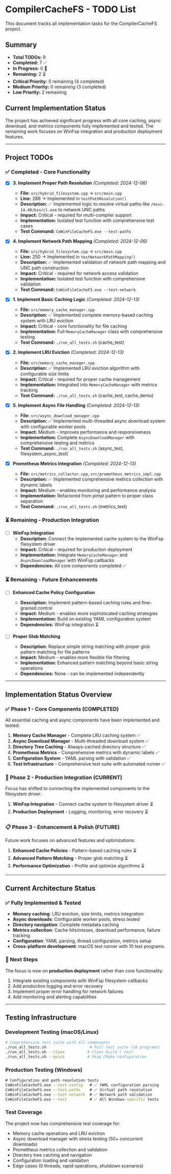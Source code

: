 # CompilerCacheFS - TODO List

This document tracks all implementation tasks for the CompilerCacheFS project.

## Summary

- **Total TODOs:** 9
- **Completed:** 7 ✅
- **In Progress:** 0 🔄
- **Remaining:** 2 ⏳
- **Critical Priority:** 0 remaining (4 completed)
- **Medium Priority:** 0 remaining (3 completed)
- **Low Priority:** 2 remaining

## Current Implementation Status

The project has achieved significant progress with all core caching, async download, and metrics components fully implemented and tested. The remaining work focuses on WinFsp integration and production deployment features.

---

## Project TODOs

### ✅ Completed - Core Functionality

- [x] **3. Implement Proper Path Resolution** *(Completed: 2024-12-06)*
  - **File:** `src/hybrid_filesystem.cpp` → `src/main.cpp`
  - **Line:** 286 → Implemented in `testPathResolution()`
  - **Description:** ✅ Implemented logic to resolve virtual paths like `/msvc-14.40/bin/cl.exe` to network UNC paths
  - **Impact:** Critical - required for multi-compiler support
  - **Implementation:** Isolated test function with comprehensive test cases
  - **Test Command:** `CeWinFileCacheFS.exe --test-paths`

- [x] **4. Implement Network Path Mapping** *(Completed: 2024-12-06)*
  - **File:** `src/hybrid_filesystem.cpp` → `src/main.cpp`
  - **Line:** 250 → Implemented in `testNetworkPathMapping()`
  - **Description:** ✅ Implemented validation of network path mapping and UNC path construction
  - **Impact:** Critical - required for network access validation
  - **Implementation:** Isolated test function with comprehensive validation
  - **Test Command:** `CeWinFileCacheFS.exe --test-network`

- [x] **1. Implement Basic Caching Logic** *(Completed: 2024-12-13)*
  - **File:** `src/memory_cache_manager.cpp`
  - **Description:** ✅ Implemented complete memory-based caching system with LRU eviction
  - **Impact:** Critical - core functionality for file caching
  - **Implementation:** Full `MemoryCacheManager` class with comprehensive testing
  - **Test Command:** `./run_all_tests.sh` (cache_test)

- [x] **2. Implement LRU Eviction** *(Completed: 2024-12-13)*
  - **File:** `src/memory_cache_manager.cpp`
  - **Description:** ✅ Implemented LRU eviction algorithm with configurable size limits
  - **Impact:** Critical - required for proper cache management
  - **Implementation:** Integrated into `MemoryCacheManager` with metrics tracking
  - **Test Command:** `./run_all_tests.sh` (cache_test, cache_demo)

- [x] **5. Implement Async File Handling** *(Completed: 2024-12-13)*
  - **File:** `src/async_download_manager.cpp`
  - **Description:** ✅ Implemented multi-threaded async download system with configurable worker pools
  - **Impact:** Medium - improves performance and responsiveness
  - **Implementation:** Complete `AsyncDownloadManager` with comprehensive testing and metrics
  - **Test Command:** `./run_all_tests.sh` (async_test, filesystem_async_test)

- [x] **Prometheus Metrics Integration** *(Completed: 2024-12-13)*
  - **File:** `src/metrics_collector.cpp`, `src/prometheus_metrics_impl.cpp`
  - **Description:** ✅ Implemented comprehensive metrics collection with dynamic labels
  - **Impact:** Medium - enables monitoring and performance analysis
  - **Implementation:** Refactored from pimpl pattern to proper class separation
  - **Test Command:** `./run_all_tests.sh` (metrics_test)

### ⏳ Remaining - Production Integration

- [ ] **WinFsp Integration**
  - **Description:** Connect the implemented cache system to the WinFsp filesystem driver
  - **Impact:** Critical - required for production deployment
  - **Implementation:** Integrate `MemoryCacheManager` and `AsyncDownloadManager` with WinFsp callbacks
  - **Dependencies:** All core components completed ✅

### ⏳ Remaining - Future Enhancements

- [ ] **Enhanced Cache Policy Configuration**
  - **Description:** Implement pattern-based caching rules and fine-grained control
  - **Impact:** Medium - enables more sophisticated caching strategies
  - **Implementation:** Build on existing YAML configuration system
  - **Dependencies:** WinFsp integration ⏳

- [ ] **Proper Glob Matching**
  - **Description:** Replace simple string matching with proper glob pattern matching for file patterns
  - **Impact:** Medium - enables more flexible file filtering
  - **Implementation:** Enhanced pattern matching beyond basic string operations
  - **Dependencies:** None - can be implemented independently

---

## Implementation Status Overview

### ✅ Phase 1 - Core Components (COMPLETED)
All essential caching and async components have been implemented and tested:

1. **Memory Cache Manager** - Complete LRU caching system ✅
2. **Async Download Manager** - Multi-threaded download system ✅  
3. **Directory Tree Caching** - Always-cached directory structure ✅
4. **Prometheus Metrics** - Comprehensive metrics with dynamic labels ✅
5. **Configuration System** - YAML parsing with validation ✅
6. **Test Infrastructure** - Comprehensive test suite with automated runner ✅

### 🔄 Phase 2 - Production Integration (CURRENT)
Focus has shifted to connecting the implemented components to the filesystem driver:

1. **WinFsp Integration** - Connect cache system to filesystem driver ⏳
2. **Production Deployment** - Logging, monitoring, error recovery ⏳

### 📋 Phase 3 - Enhancement & Polish (FUTURE)
Future work focuses on advanced features and optimizations:

1. **Enhanced Cache Policies** - Pattern-based caching rules ⏳
2. **Advanced Pattern Matching** - Proper glob matching ⏳
3. **Performance Optimization** - Profile and optimize algorithms ⏳

---

## Current Architecture Status

### ✅ Fully Implemented & Tested
- **Memory caching**: LRU eviction, size limits, metrics integration
- **Async downloads**: Configurable worker pools, stress tested
- **Directory navigation**: Complete metadata caching  
- **Metrics collection**: Cache hits/misses, download performance, failure tracking
- **Configuration**: YAML parsing, thread configuration, metrics setup
- **Cross-platform development**: macOS test runner with 10 test programs

### 🎯 Next Steps
The focus is now on **production deployment** rather than core functionality:
1. Integrate existing components with WinFsp filesystem callbacks
2. Add production logging and error recovery
3. Implement proper error handling for network failures
4. Add monitoring and alerting capabilities

---

## Testing Infrastructure

### Development Testing (macOS/Linux)
```bash
# Comprehensive test suite with all components
./run_all_tests.sh                   # Full test suite (10 programs)
./run_all_tests.sh --clean          # Clean build + test
./run_all_tests.sh --quick          # Skip CMake configuration
```

### Production Testing (Windows)
```cmd
# Configuration and path resolution tests
CeWinFileCacheFS.exe --test-config   # ✅ YAML configuration parsing
CeWinFileCacheFS.exe --test-paths    # ✅ Virtual path resolution  
CeWinFileCacheFS.exe --test-network  # ✅ Network path validation
CeWinFileCacheFS.exe --test          # ✅ All Windows-specific tests
```

### Test Coverage
The project now has comprehensive test coverage for:
- Memory cache operations and LRU eviction
- Async download manager with stress testing (50+ concurrent downloads)
- Prometheus metrics collection and validation
- Directory tree caching and navigation
- Configuration loading and validation
- Edge cases (0 threads, rapid operations, shutdown scenarios)